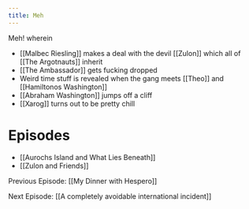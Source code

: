 ```yaml
---
title: Meh
---
```


Meh! wherein 

- [[Malbec Riesling]] makes a deal with the devil [[Zulon]] which all of [[The Argotnauts]] inherit
- [[The Ambassador]] gets fucking dropped
- Weird time stuff is revealed when the gang meets [[Theo]] and [[Hamiltonos Washington]] 
- [[Abraham Washington]] jumps off a cliff
- [[Xarog]] turns out to be pretty chill

# Episodes
- [[Aurochs Island and What Lies Beneath]]
- [[Zulon and Friends]]

Previous Episode: [[My Dinner with Hespero]]

Next Episode: [[A completely avoidable international incident]]